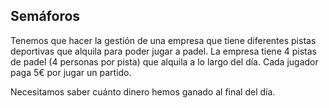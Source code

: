 ## Semáforos

Tenemos que hacer la gestión de una empresa que tiene diferentes pistas deportivas que alquila para poder jugar a padel. La empresa tiene 4 pistas de padel (4 personas por pista) que alquila a lo largo del día. Cada jugador paga 5€ por jugar un partido.

Necesitamos saber cuánto dinero hemos ganado al final del día.